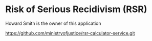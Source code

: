 #  Risk of Serious Recidivism (RSR)

Howard Smith is the owner of this application

https://github.com/ministryofjustice/rsr-calculator-service.git

